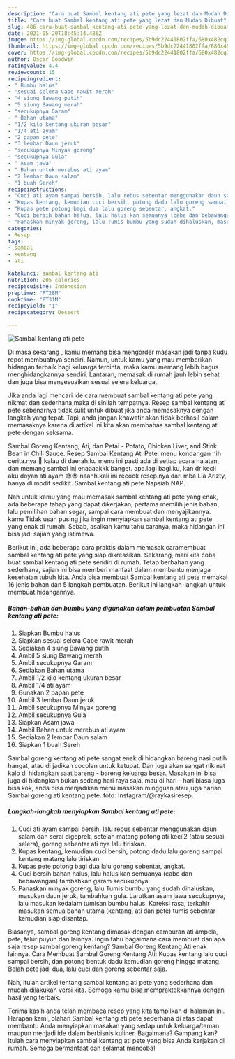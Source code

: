 ```yaml
---
description: "Cara buat Sambal kentang ati pete yang lezat dan Mudah Dibuat"
title: "Cara buat Sambal kentang ati pete yang lezat dan Mudah Dibuat"
slug: 486-cara-buat-sambal-kentang-ati-pete-yang-lezat-dan-mudah-dibuat
date: 2021-05-20T18:45:14.486Z
image: https://img-global.cpcdn.com/recipes/5b9dc22441802ffa/680x482cq70/sambal-kentang-ati-pete-foto-resep-utama.jpg
thumbnail: https://img-global.cpcdn.com/recipes/5b9dc22441802ffa/680x482cq70/sambal-kentang-ati-pete-foto-resep-utama.jpg
cover: https://img-global.cpcdn.com/recipes/5b9dc22441802ffa/680x482cq70/sambal-kentang-ati-pete-foto-resep-utama.jpg
author: Oscar Goodwin
ratingvalue: 4.4
reviewcount: 15
recipeingredient:
- " Bumbu halus"
- "sesuai selera Cabe rawit merah"
- "4 siung Bawang putih"
- "5 siung Bawang merah"
- "secukupnya Garam"
- " Bahan utama"
- "1/2 kilo kentang ukuran besar"
- "1/4 ati ayam"
- "2 papan pete"
- "3 lembar Daun jeruk"
- "secukupnya Minyak goreng"
- "secukupnya Gula"
- " Asam jawa"
- " Bahan untuk merebus ati ayam"
- "2 lembar Daun salam"
- "1 buah Sereh"
recipeinstructions:
- "Cuci ati ayam sampai bersih, lalu rebus sebentar menggunakan daun salam dan serai digeprek, setelah matang potong ati kecil2 (atau sesuai selera), goreng sebentar ati nya lalu tiriskan."
- "Kupas kentang, kemudian cuci bersih, potong dadu lalu goreng sampai kentang matang lalu tiriskan."
- "Kupas pete potong bagi dua lalu goreng sebentar, angkat."
- "Cuci bersih bahan halus, lalu halus kan semuanya (cabe dan bebawangan) tambahkan garam secukupnya"
- "Panaskan minyak goreng, lalu Tumis bumbu yang sudah dihaluskan, masukan daun jeruk, tambahkan gula. Larutkan asam jawa secukupnya, lalu masukan kedalam tumisan bumbu halus. Koreksi rasa, terkahir masukan semua bahan utama (kentang, ati dan pete) tumis sebentar kemudian siap disantap."
categories:
- Resep
tags:
- sambal
- kentang
- ati

katakunci: sambal kentang ati 
nutrition: 205 calories
recipecuisine: Indonesian
preptime: "PT28M"
cooktime: "PT31M"
recipeyield: "1"
recipecategory: Dessert

---
```



![Sambal kentang ati pete](https://img-global.cpcdn.com/recipes/5b9dc22441802ffa/680x482cq70/sambal-kentang-ati-pete-foto-resep-utama.jpg)

Di masa  sekarang , kamu memang bisa mengorder masakan jadi tanpa kudu repot membuatnya sendiri. Namun, untuk kamu yang mau memberikan hidangan terbaik bagi keluarga tercinta, maka kamu memang lebih bagus menghidangkannya sendiri. Lantaran, memasak di rumah jauh lebih sehat dan juga bisa menyesuaikan sesuai selera keluarga.

Jika anda lagi mencari ide cara membuat sambal kentang ati pete yang nikmat dan sederhana,maka di sinilah tempatnya. Resep sambal kentang ati pete  sebenarnya tidak sulit untuk dibuat jika anda memasaknya dengan langkah yang tepat. Tapi, anda jangan khawatir akan tidak berhasil dalam memasaknya 
karena di artikel ini kita akan membahas sambal kentang ati pete dengan seksama.  

Sambal Goreng Kentang, Ati, dan Petai - Potato, Chicken Liver, and Stink Bean in Chili Sauce. Resep Sambal Kentang Ati Pete. menu kondangan nih cerita.nya 🤭 kalau di daerah.ku menu ini pasti ada di setiap acara hajatan, dan memang sambal ini enaaaakkk banget. apa.lagi bagi.ku, kan dr kecil aku doyan ati ayam 😍😍 naahh.kali ini recook resep.nya dari mba Lia Arizty, hanya di modif sedikit. Sambal kentang ati pete Napsiah NAP.

Nah untuk kamu yang mau memasak sambal kentang ati pete yang enak, ada beberapa tahap yang dapat dikerjakan, pertama memilih jenis bahan, lalu pemilihan bahan segar, sampai cara membuat dan menyajikannya. kamu Tidak usah pusing jika ingin menyiapkan sambal kentang ati pete yang enak di rumah. Sebab, asalkan kamu  tahu caranya, maka hidangan ini bisa jadi sajian yang istimewa.

Berikut ini, ada beberapa cara praktis  dalam memasak caramembuat sambal kentang ati pete yang siap dikreasikan. Sekarang, mari kita coba buat sambal kentang ati pete sendiri di rumah. Tetap berbahan yang sederhana, sajian ini bisa memberi manfaat dalam membantu menjaga kesehatan tubuh kita. Anda bisa membuat Sambal kentang ati pete memakai 16 jenis bahan dan 5 langkah pembuatan. Berikut ini langkah-langkah untuk membuat hidangannya.

<!--inarticleads1-->

##### Bahan-bahan dan bumbu yang digunakan dalam pembuatan Sambal kentang ati pete:

1. Siapkan  Bumbu halus
1. Siapkan sesuai selera Cabe rawit merah
1. Sediakan 4 siung Bawang putih
1. Ambil 5 siung Bawang merah
1. Ambil secukupnya Garam
1. Sediakan  Bahan utama
1. Ambil 1/2 kilo kentang ukuran besar
1. Ambil 1/4 ati ayam
1. Gunakan 2 papan pete
1. Ambil 3 lembar Daun jeruk
1. Ambil secukupnya Minyak goreng
1. Ambil secukupnya Gula
1. Siapkan  Asam jawa
1. Ambil  Bahan untuk merebus ati ayam
1. Sediakan 2 lembar Daun salam
1. Siapkan 1 buah Sereh


Sambal goreng kentang ati pete sangat enak di hidangkan bareng nasi putih hangat, atau di jadikan cocolan untuk ketupat. Dan juga akan sangat nikmat kalo di hidangkan saat bareng - bareng keluarga besar. Masakan ini bisa juga di hidangkan bukan sedang hari raya saja, mau di hari - hari biasa juga bisa kok, anda bisa menjadikan menu masakan mingguan atau juga harian. Sambal goreng ati kentang pete. foto: Instagram/@raykasiresep. 

<!--inarticleads2-->

##### Langkah-langkah menyiapkan Sambal kentang ati pete:

1. Cuci ati ayam sampai bersih, lalu rebus sebentar menggunakan daun salam dan serai digeprek, setelah matang potong ati kecil2 (atau sesuai selera), goreng sebentar ati nya lalu tiriskan.
1. Kupas kentang, kemudian cuci bersih, potong dadu lalu goreng sampai kentang matang lalu tiriskan.
1. Kupas pete potong bagi dua lalu goreng sebentar, angkat.
1. Cuci bersih bahan halus, lalu halus kan semuanya (cabe dan bebawangan) tambahkan garam secukupnya
1. Panaskan minyak goreng, lalu Tumis bumbu yang sudah dihaluskan, masukan daun jeruk, tambahkan gula. Larutkan asam jawa secukupnya, lalu masukan kedalam tumisan bumbu halus. Koreksi rasa, terkahir masukan semua bahan utama (kentang, ati dan pete) tumis sebentar kemudian siap disantap.


Biasanya, sambal goreng kentang dimasak dengan campuran ati ampela, pete, telur puyuh dan lainnya. Ingin tahu bagaimana cara membuat dan apa saja resep sambal goreng kentang? Sambal Goreng Kentang Ati enak lainnya. Cara Membuat Sambal Goreng Kentang Ati: Kupas kentang lalu cuci sampai bersih, dan potong bentuk dadu kemudian goreng hingga matang. Belah pete jadi dua, lalu cuci dan goreng sebentar saja. 

Nah, itulah artikel tentang  sambal kentang ati pete  yang sederhana dan mudah dilakukan versi kita. Semoga kamu bisa mempraktekkannya dengan hasil yang terbaik. 

Terima kasih anda telah membaca resep yang kita tampilkan di halaman ini. Harapan kami, olahan  Sambal kentang ati pete sederhana di atas dapat membantu Anda menyiapkan masakan yang sedap untuk keluarga/teman maupun menjadi ide dalam berbisnis kuliner. Bagaimana? Gampang kan? Itulah cara menyiapkan sambal kentang ati pete yang bisa Anda kerjakan di rumah. Semoga bermanfaat dan selamat mencoba!

